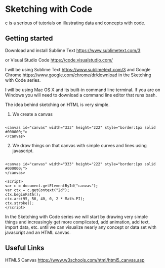 # Sketching with Code

c is a serious of tutorials on illustrating data and concepts with code.

## Getting started

Download and install Sublime Text <a href='https://www.sublimetext.com/3'>https://www.sublimetext.com/3</a>

or Visual Studio Code <a href='https://code.visualstudio.com/'>https://code.visualstudio.com/</a>  

I will be using Sublime Text <a href='https://www.sublimetext.com/3'>https://www.sublimetext.com/3</a> and Google Chrome   <a href='https://www.google.com/chrome/dr/download'>https://www.google.com/chrome/dr/download</a> in the Sketching with Code series.   

I will be using Mac OS X and its built-in command line terminal. If you are on Windows you will need to download a command line editor that runs bash.

The idea behind sketching on HTML is very simple.

1. We create a canvas

```html:

<canvas id="canvas" width="333" height="222" style="border:1px solid #000000;">
</canvas>

```

2. We draw things on that canvas with simple curves and lines using javascript.



```html:

<canvas id="canvas" width="333" height="222" style="border:1px solid #000000;">
</canvas>

<script>
var c = document.getElementById("canvas");
var ctx = c.getContext("2d");
ctx.beginPath();
ctx.arc(95, 50, 40, 0, 2 * Math.PI);
ctx.stroke();
</script>

```

In the Sketching with Code series we will start by drawing very simple things and increasingly get more complicated, add animation, add text, import data, etc. until we can visualize nearly any concept or data set with javascript and an HTML canvas.

## Useful Links

HTML5 Canvas  <a href='https://www.w3schools.com/html/html5_canvas.asp'>https://www.w3schools.com/html/html5_canvas.asp</a>



